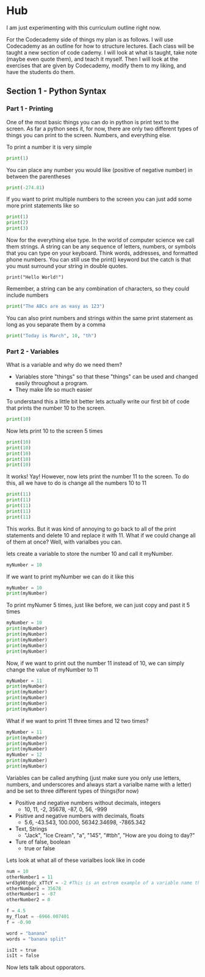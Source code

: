 # Hub

I am just experimenting with this curriculum outline right now.

For the Codecademy side of things my plan is as follows.
I will use Codecademy as an outline for how to structure lectures.
Each class will be taught a new section of code cademy.
I will look at what is taught, take note (maybe even quote them), and teach it myself.
Then I will look at the exercises that are given by Codecademy, modify them to my liking, and have the students do them.

## Section 1 - Python Syntax

### Part 1 - Printing

One of the most basic things you can do in python is print text to the screen. As far a python sees it, for now, there are only two different types of things you can print to the screen. Numbers, and everything else.

To print a number it is very simple
```python
print(1)
```
You can place any number you would like (positive of negative number) in between the parentheses
```python
print(-274.81)
```
If you want to print multiple numbers to the screen you can just add some more print statements like so
```python
print(1)
print(2)
print(3)
```

Now for the everything else type. In the world of computer science we call them strings. A string can be any sequence of letters, numbers, or symbols that you can type on your keyboard. Think words, addresses, and formatted phone numbers. You can still use the print() keyword but the catch is that you must surround your string in double quotes.

```
print("Hello World!")
```

Remember, a string can be any combination of characters, so they could include numbers

```python
print("The ABCs are as easy as 123")
```

You can also print numbers and strings within the same print statement as long as you separate them by a comma

```python
print("Today is March", 10, "th")
```

### Part 2 - Variables 

What is a variable and why do we need them?
  * Variables store "things" so that these "things" can be used and changed easily throughout a program.
  * They make life so much easier
  
To understand this a little bit better lets actually write our first bit of code that prints the number 10 to the screen.

```python
print(10)
```

Now lets print 10 to the screen 5 times

```python
print(10)
print(10)
print(10)
print(10)
print(10)
```

It works! Yay! However, now lets print the number 11 to the screen. To do this, all we have to do is change all the numbers 10 to 11

```python
print(11)
print(11)
print(11)
print(11)
print(11)
```

This works. But it was kind of annoying to go back to all of the print statements and delete 10 and replace it with 11. What if we could change all of them at once? Well, with varialbes you can.

lets create a variable to store the number 10 and call it myNumber.

```python
myNumber = 10
```

If we want to print myNumber we can do it like this

```python
myNumber = 10
print(myNumber)
```

To print myNumer 5 times, just like before, we can just copy and past it 5 times

```python
myNumber = 10
print(myNumber)
print(myNumber)
print(myNumber)
print(myNumber)
print(myNumber)
```
Now, if we want to print out the number 11 instead of 10, we can simply change the value of myNumber to 11

```python
myNumber = 11
print(myNumber)
print(myNumber)
print(myNumber)
print(myNumber)
print(myNumber)
```

What if we want to print 11 three times and 12 two times?

```python
myNumber = 11
print(myNumber)
print(myNumber)
print(myNumber)
myNumber = 12
print(myNumber)
print(myNumber)
```

Variables can be called anything (just make sure you only use letters, numbers, and underscores and always start a varialbe name with a letter) and be set to three different types of things(for now)
  * Positive and negative numbers without decimals, integers
    * 10, 11, -2, 35678, -87, 0, 56, -999
  * Pisitive and negative numbers with decimals, floats
    * 5.6, -43.543, 100.000, 56342.34698, -7865.342
  * Text, Strings
    * "Jack", "Ice Cream", "a", "145", "#tbh", "How are you doing to day?"
  * Ture of false, boolean
    * true or false
    
Lets look at what all of these varialbes look like in code

```python
num = 10
otherNumber1 = 11
wrd3g98tgdc_xTTcY = -2 #This is an extrem example of a variable name that is actuall technically legal. Please make your variable names make sense though.
otherNumber2 = 35678
otherNumber1 = -87
otherNumber2 = 0

f = 4.5
my_float = -6966.007401
f = -0.90

word = "banana"
words = "banana split"

isIt = true
isIt = false
```

Now lets talk about opporators.
